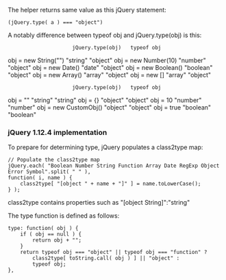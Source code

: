 The helper returns same value as this jQuery statement:
```
(jQuery.type( a ) === "object")
```

A notably difference between  typeof obj and jQuery.type(obj) is this:

                         jQuery.type(obj)   typeof obj    
obj = new String("")     "string"           "object"
obj = new Number(10)     "number"           "object"
obj = new Date()         "date"             "object"
obj = new Boolean()      "boolean"          "object"
obj = new Array()        "array"            "object"
obj = new []             "array"            "object"

                         jQuery.type(obj)   typeof obj    
obj = ""                  "string"          "string"
obj = {}                  "object"          "object"
obj = 10                  "number"          "number"
obj = new CustomObj()     "object"          "object"
obj = true                "boolean"         "boolean"


### jQuery 1.12.4 implementation


To prepare for determining type, jQuery populates a class2type map:

```
// Populate the class2type map
jQuery.each( "Boolean Number String Function Array Date RegExp Object Error Symbol".split( " " ),
function( i, name ) {
	class2type[ "[object " + name + "]" ] = name.toLowerCase();
} );
```

class2type contains properties such as "[object String]":"string"

The type function is defined as follows:

```
type: function( obj ) {
	if ( obj == null ) {
		return obj + "";
	}
	return typeof obj === "object" || typeof obj === "function" ?
		class2type[ toString.call( obj ) ] || "object" :
		typeof obj;
},
```



